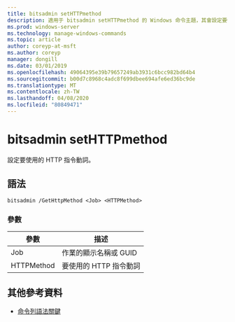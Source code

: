 ```yaml
---
title: bitsadmin setHTTPmethod
description: 適用于 bitsadmin setHTTPmethod 的 Windows 命令主題，其會設定要使用的 HTTP 指令動詞。
ms.prod: windows-server
ms.technology: manage-windows-commands
ms.topic: article
author: coreyp-at-msft
ms.author: coreyp
manager: dongill
ms.date: 03/01/2019
ms.openlocfilehash: 49064395e39b79657249ab3931c6bcc982bd64b4
ms.sourcegitcommit: b00d7c8968c4adc8f699dbee694afe6ed36bc9de
ms.translationtype: MT
ms.contentlocale: zh-TW
ms.lasthandoff: 04/08/2020
ms.locfileid: "80849471"
---
```

# <a name="bitsadmin-sethttpmethod"></a>bitsadmin setHTTPmethod

設定要使用的 HTTP 指令動詞。

## <a name="syntax"></a>語法

```
bitsadmin /GetHttpMethod <Job> <HTTPMethod>
```

### <a name="parameters"></a>參數

|參數|描述|
|---------|-----------|
|Job|作業的顯示名稱或 GUID|
|HTTPMethod|要使用的 HTTP 指令動詞|

## <a name="additional-references"></a>其他參考資料

- [命令列語法關鍵](command-line-syntax-key.md)